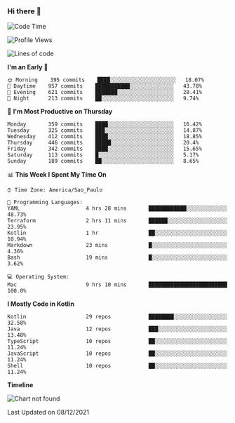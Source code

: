 ### Hi there 👋

<!--
**fernandonogueira/fernandonogueira** is a ✨ _special_ ✨ repository because its `README.md` (this file) appears on your GitHub profile.

Here are some ideas to get you started:

- 🔭 I’m currently working on ...
- 🌱 I’m currently learning ...
- 👯 I’m looking to collaborate on ...
- 🤔 I’m looking for help with ...
- 💬 Ask me about ...
- 📫 How to reach me: ...
- 😄 Pronouns: ...
- ⚡ Fun fact: ...
-->

<!--START_SECTION:waka-->
![Code Time](http://img.shields.io/badge/Code%20Time-1%2C181%20hrs%2022%20mins-blue)

![Profile Views](http://img.shields.io/badge/Profile%20Views-0-blue)

![Lines of code](https://img.shields.io/badge/From%20Hello%20World%20I%27ve%20Written-329%20Thousand%20lines%20of%20code-blue)

**I'm an Early 🐤** 

```text
🌞 Morning    395 commits    ████░░░░░░░░░░░░░░░░░░░░░   18.07% 
🌆 Daytime    957 commits    ███████████░░░░░░░░░░░░░░   43.78% 
🌃 Evening    621 commits    ███████░░░░░░░░░░░░░░░░░░   28.41% 
🌙 Night      213 commits    ██░░░░░░░░░░░░░░░░░░░░░░░   9.74%

```
📅 **I'm Most Productive on Thursday** 

```text
Monday       359 commits    ████░░░░░░░░░░░░░░░░░░░░░   16.42% 
Tuesday      325 commits    ███░░░░░░░░░░░░░░░░░░░░░░   14.87% 
Wednesday    412 commits    ████░░░░░░░░░░░░░░░░░░░░░   18.85% 
Thursday     446 commits    █████░░░░░░░░░░░░░░░░░░░░   20.4% 
Friday       342 commits    ████░░░░░░░░░░░░░░░░░░░░░   15.65% 
Saturday     113 commits    █░░░░░░░░░░░░░░░░░░░░░░░░   5.17% 
Sunday       189 commits    ██░░░░░░░░░░░░░░░░░░░░░░░   8.65%

```


📊 **This Week I Spent My Time On** 

```text
⌚︎ Time Zone: America/Sao_Paulo

💬 Programming Languages: 
YAML                     4 hrs 28 mins       ████████████░░░░░░░░░░░░░   48.73% 
Terraform                2 hrs 11 mins       ██████░░░░░░░░░░░░░░░░░░░   23.95% 
Kotlin                   1 hr                ██░░░░░░░░░░░░░░░░░░░░░░░   10.94% 
Markdown                 23 mins             █░░░░░░░░░░░░░░░░░░░░░░░░   4.36% 
Bash                     19 mins             █░░░░░░░░░░░░░░░░░░░░░░░░   3.62%

💻 Operating System: 
Mac                      9 hrs 10 mins       █████████████████████████   100.0%

```

**I Mostly Code in Kotlin** 

```text
Kotlin                   29 repos            ████████░░░░░░░░░░░░░░░░░   32.58% 
Java                     12 repos            ███░░░░░░░░░░░░░░░░░░░░░░   13.48% 
TypeScript               10 repos            ██░░░░░░░░░░░░░░░░░░░░░░░   11.24% 
JavaScript               10 repos            ██░░░░░░░░░░░░░░░░░░░░░░░   11.24% 
Shell                    10 repos            ██░░░░░░░░░░░░░░░░░░░░░░░   11.24%

```


**Timeline**

![Chart not found](https://raw.githubusercontent.com/fernandonogueira/fernandonogueira/master/charts/bar_graph.png) 


 Last Updated on 08/12/2021
<!--END_SECTION:waka-->
